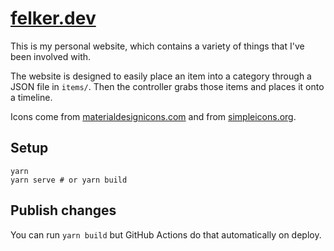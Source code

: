 # [felker.dev](https://felker.dev)

This is my personal website, which contains a variety of things that I've been involved with.

The website is designed to easily place an item into a category through a JSON file in `items/`. Then the controller grabs those items and places it onto a timeline.

Icons come from [materialdesignicons.com](https://materialdesignicons.com/) and
from [simpleicons.org](https://simpleicons.org/).

## Setup
```
yarn
yarn serve # or yarn build
```

## Publish changes

You can run `yarn build` but GitHub Actions do that automatically on deploy.
